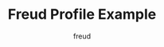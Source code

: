 ---
title: 'Freud Profile Example'
author: "freud"
order: 1
template: coltrane/style_detail_example.html
active: disabled
publish_date: 2024-1-14 20:20:01
---